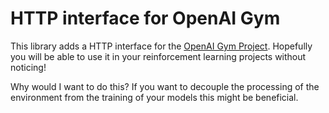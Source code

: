 # HTTP interface for OpenAI Gym
This library adds a HTTP interface for the [OpenAI Gym Project](https://github.com/openai/gym). Hopefully you will be able to use it in your reinforcement learning projects without noticing!

Why would I want to do this? If you want to decouple the processing of the environment from the training of your models this might be beneficial.